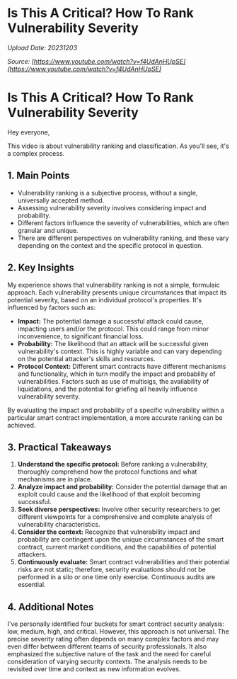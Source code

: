 # Is This A Critical? How To Rank Vulnerability Severity

*Upload Date: 20231203*

*Source: [https://www.youtube.com/watch?v=f4UdAnHUpSE](https://www.youtube.com/watch?v=f4UdAnHUpSE)*

# Is This A Critical? How To Rank Vulnerability Severity

Hey everyone,

This video is about vulnerability ranking and classification.  As you'll see, it's a complex process.

## 1. Main Points

*   Vulnerability ranking is a subjective process, without a single, universally accepted method.
*   Assessing vulnerability severity involves considering impact and probability.
*   Different factors influence the severity of vulnerabilities, which are often granular and unique.
*   There are different perspectives on vulnerability ranking, and these vary depending on the context and the specific protocol in question.

## 2. Key Insights

My experience shows that vulnerability ranking is not a simple, formulaic approach. Each vulnerability presents unique circumstances that impact its potential severity, based on an individual protocol's properties.  It's influenced by factors such as:

*   **Impact:** The potential damage a successful attack could cause, impacting users and/or the protocol. This could range from minor inconvenience, to significant financial loss.
*   **Probability:** The likelihood that an attack will be successful given vulnerability's context. This is highly variable and can vary depending on the potential attacker's skills and resources.
*   **Protocol Context:** Different smart contracts have different mechanisms and functionality, which in turn modify the impact and probability of vulnerabilities. Factors such as use of multisigs, the availability of liquidations,  and the potential for griefing all heavily influence vulnerability severity.

By evaluating the impact and probability of a specific vulnerability within a particular smart contract implementation, a more accurate ranking can be achieved.


## 3. Practical Takeaways

1.  **Understand the specific protocol:**  Before ranking a vulnerability, thoroughly comprehend how the protocol functions and what mechanisms are in place.
2.  **Analyze impact and probability:**  Consider the potential damage that an exploit could cause and the likelihood of that exploit becoming successful.
3.  **Seek diverse perspectives:**  Involve other security researchers to get different viewpoints for a comprehensive and complete analysis of vulnerability characteristics.
4.  **Consider the context:**  Recognize that vulnerability impact and probability are contingent upon the unique circumstances of the smart contract, current market conditions, and the capabilities of potential attackers.
5.  **Continuously evaluate:** Smart contract vulnerabilities and their potential risks are not static; therefore, security evaluations should not be performed in a silo or one time only exercise.  Continuous audits are essential.


## 4. Additional Notes

I've personally identified four buckets for smart contract security analysis: low, medium, high, and critical. However, this approach is not universal.  The precise severity rating often depends on many complex factors and may even differ between different teams of security professionals. It also emphasized the subjective nature of the task and the need for careful consideration of varying security contexts.  The analysis needs to be revisited over time and context as new information evolves.
